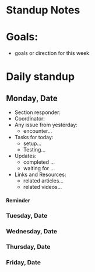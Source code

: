 # Standup Notes

# Goals:
* goals or direction for this week 

# Daily standup
## Monday, Date
* Section responder: <name>
* Coordinator: <name>
* Any issue from yesterday:
   * encounter...
* Tasks for today:
   * setup...
   * Testing...
* Updates:
   * completed ...
   * waiting for ...
* Links and Resources:
   * related articles...
   * related videos...
#### Reminder


### Tuesday, Date

### Wednesday, Date

### Thursday, Date

### Friday, Date
